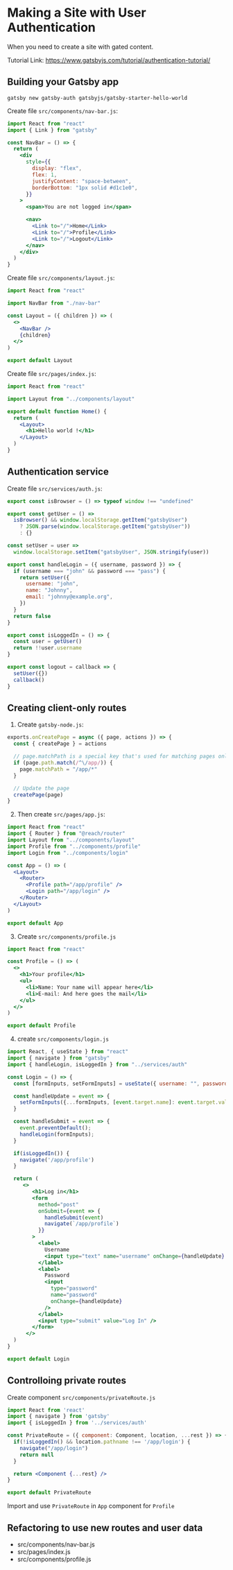 # Making a Site with User Authentication

When you need to create a site with gated content.

Tutorial Link: https://www.gatsbyjs.com/tutorial/authentication-tutorial/

## Building your Gatsby app

```shell
gatsby new gatsby-auth gatsbyjs/gatsby-starter-hello-world
```

Create file `src/components/nav-bar.js`:

```jsx
import React from "react"
import { Link } from "gatsby"

const NavBar = () => {
  return (
    <div
      style={{
        display: "flex",
        flex: 1,
        justifyContent: "space-between",
        borderBottom: "1px solid #d1c1e0",
      }}
    >
      <span>You are not logged in</span>

      <nav>
        <Link to="/">Home</Link>
        <Link to="/">Profile</Link>
        <Link to="/">Logout</Link>
      </nav>
    </div>
  )
}
```

Create file `src/components/layout.js`:

```jsx
import React from "react"

import NavBar from "./nav-bar"

const Layout = ({ children }) => (
  <>
    <NavBar />
    {children}
  </>
)

export default Layout
```

Create file `src/pages/index.js`:

```jsx
import React from "react"

import Layout from "../components/layout"

export default function Home() {
  return (
    <Layout>
      <h1>Hello world !</h1>
    </Layout>
  )
}
```

## Authentication service

Create file `src/services/auth.js`:

```js
export const isBrowser = () => typeof window !== "undefined"

export const getUser = () =>
  isBrowser() && window.localStorage.getItem("gatsbyUser")
    ? JSON.parse(window.localStorage.getItem("gatsbyUser"))
    : {}

const setUser = user =>
  window.localStorage.setItem("gatsbyUser", JSON.stringify(user))

export const handleLogin = ({ username, password }) => {
  if (username === "john" && password === "pass") {
    return setUser({
      username: "john",
      name: "Johnny",
      email: "johnny@example.org",
    })
  }
  return false
}

export const isLoggedIn = () => {
  const user = getUser()
  return !!user.username
}

export const logout = callback => {
  setUser({})
  callback()
}
```

## Creating client-only routes

1. Create `gatsby-node.js`:

```js
exports.onCreatePage = async ({ page, actions }) => {
  const { createPage } = actions

  // page.matchPath is a special key that's used for matching pages only on the client
  if (page.path.match(/^\/app/)) {
    page.matchPath = "/app/*"
  }

  // Update the page
  createPage(page)
}
```

2. Then create `src/pages/app.js`:

```jsx
import React from "react"
import { Router } from "@reach/router"
import Layout from "../components/layout"
import Profile from "../components/profile"
import Login from "../components/login"

const App = () => (
  <Layout>
    <Router>
      <Profile path="/app/profile" />
      <Login path="/app/login" />
    </Router>
  </Layout>
)

export default App
```

3. Create `src/components/profile.js`

```jsx
import React from "react"

const Profile = () => (
  <>
    <h1>Your profile</h1>
    <ul>
      <li>Name: Your name will appear here</li>
      <li>E-mail: And here goes the mail</li>
    </ul>
  </>
)

export default Profile
```

4. create `src/components/login.js`

```jsx
import React, { useState } from "react"
import { navigate } from "gatsby"
import { handleLogin, isLoggedIn } from "../services/auth"

const Login = () => {
  const [formInputs, setFormInputs] = useState({ username: "", password: "" })

  const handleUpdate = event => {
    setFormInputs({...formInputs, [event.target.name]: event.target.value})
  }

  const handleSubmit = event => {
    event.preventDefault();
    handleLogin(formInputs);
  }

  if(isLoggedIn()) {
    navigate('/app/profile')
  }

  return (
     <>
        <h1>Log in</h1>
        <form
          method="post"
          onSubmit={event => {
            handleSubmit(event)
            navigate(`/app/profile`)
          }}
        >
          <label>
            Username
            <input type="text" name="username" onChange={handleUpdate} />
          </label>
          <label>
            Password
            <input
              type="password"
              name="password"
              onChange={handleUpdate}
            />
          </label>
          <input type="submit" value="Log In" />
        </form>
      </>
  )
}

export default Login
```

## Controlloing private routes

Create component `src/components/privateRoute.js`

```jsx
import React from 'react'
import { navigate } from 'gatsby'
import { isLoggedIn } from '../services/auth'

const PrivateRoute = ({ component: Component, location, ...rest }) => {
  if(!isLoggedIn() && location.pathname !== '/app/login') {
    navigate("/app/login")
    return null
  }

  return <Component {...rest} />
}

export default PrivateRoute
```

Import and use `PrivateRoute` in `App` component for `Profile`

## Refactoring to use new routes and user data

- src/components/nav-bar.js
- src/pages/index.js
- src/components/profile.js
